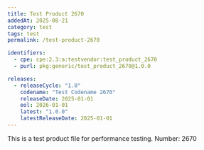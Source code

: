 ```yaml
---
title: Test Product 2670
addedAt: 2025-08-21
category: test
tags: test
permalink: /test-product-2670

identifiers:
  - cpe: cpe:2.3:a:testvendor:test_product_2670
  - purl: pkg:generic/test_product_2670@1.0.0

releases:
  - releaseCycle: "1.0"
    codename: "Test Codename 2670"
    releaseDate: 2025-01-01
    eol: 2026-01-01
    latest: "1.0.0"
    latestReleaseDate: 2025-01-01
---
```


This is a test product file for performance testing. Number: 2670
